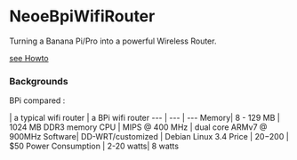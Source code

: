 NeoeBpiWifiRouter
=================

Turning a Banana Pi/Pro into a powerful Wireless Router.

[see Howto](https://github.com/neoedmund/NeoeBpiWifiRouter/wiki/Howto)



### Backgrounds

BPi compared :

  | a typical wifi router | a BPi wifi router 
--- | --- | ---
Memory|  8 - 129 MB | 1024 MB DDR3 memory
CPU | MIPS @ 400 MHz | dual core ARMv7 @ 900MHz
Software| DD-WRT/customized | Debian Linux 3.4
Price | $20-$200 | $50
Power Consumption | 2-20 watts| 8 watts
